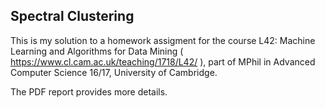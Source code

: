 ## Spectral Clustering

This is my solution to a homework assigment for the course L42: Machine Learning and Algorithms for Data Mining ( https://www.cl.cam.ac.uk/teaching/1718/L42/ ), part of MPhil in Advanced Computer Science 16/17, University of Cambridge.

The PDF report provides more details.


